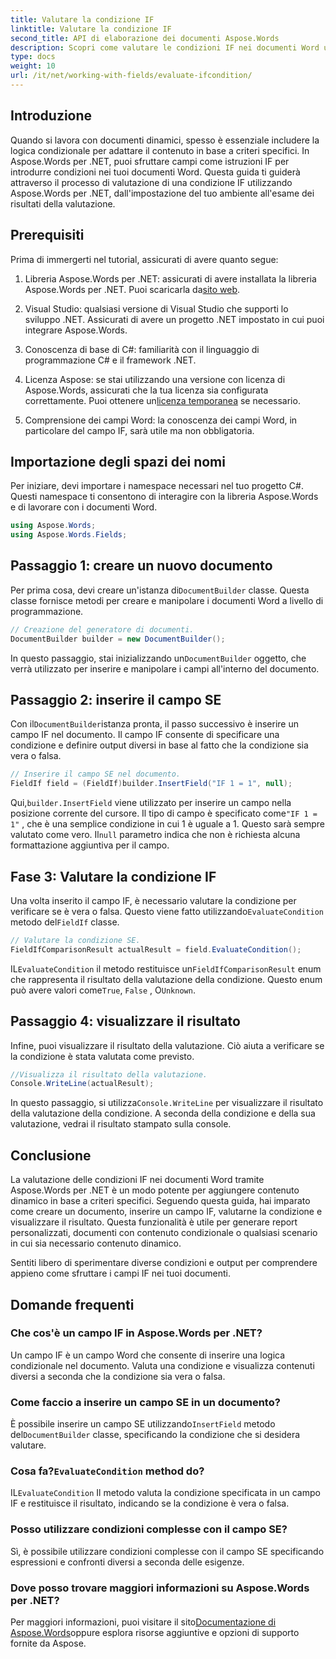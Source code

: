 ```yaml
---
title: Valutare la condizione IF
linktitle: Valutare la condizione IF
second_title: API di elaborazione dei documenti Aspose.Words
description: Scopri come valutare le condizioni IF nei documenti Word usando Aspose.Words per .NET. Questa guida passo passo riguarda l'inserimento, la valutazione e la visualizzazione dei risultati.
type: docs
weight: 10
url: /it/net/working-with-fields/evaluate-ifcondition/
---
```

## Introduzione

Quando si lavora con documenti dinamici, spesso è essenziale includere la logica condizionale per adattare il contenuto in base a criteri specifici. In Aspose.Words per .NET, puoi sfruttare campi come istruzioni IF per introdurre condizioni nei tuoi documenti Word. Questa guida ti guiderà attraverso il processo di valutazione di una condizione IF utilizzando Aspose.Words per .NET, dall'impostazione del tuo ambiente all'esame dei risultati della valutazione.

## Prerequisiti

Prima di immergerti nel tutorial, assicurati di avere quanto segue:

1.  Libreria Aspose.Words per .NET: assicurati di avere installata la libreria Aspose.Words per .NET. Puoi scaricarla da[sito web](https://releases.aspose.com/words/net/).

2. Visual Studio: qualsiasi versione di Visual Studio che supporti lo sviluppo .NET. Assicurati di avere un progetto .NET impostato in cui puoi integrare Aspose.Words.

3. Conoscenza di base di C#: familiarità con il linguaggio di programmazione C# e il framework .NET.

4.  Licenza Aspose: se stai utilizzando una versione con licenza di Aspose.Words, assicurati che la tua licenza sia configurata correttamente. Puoi ottenere un[licenza temporanea](https://purchase.aspose.com/temporary-license/) se necessario.

5. Comprensione dei campi Word: la conoscenza dei campi Word, in particolare del campo IF, sarà utile ma non obbligatoria.

## Importazione degli spazi dei nomi

Per iniziare, devi importare i namespace necessari nel tuo progetto C#. Questi namespace ti consentono di interagire con la libreria Aspose.Words e di lavorare con i documenti Word.

```csharp
using Aspose.Words;
using Aspose.Words.Fields;
```

## Passaggio 1: creare un nuovo documento

 Per prima cosa, devi creare un'istanza di`DocumentBuilder` classe. Questa classe fornisce metodi per creare e manipolare i documenti Word a livello di programmazione.

```csharp
// Creazione del generatore di documenti.
DocumentBuilder builder = new DocumentBuilder();
```

 In questo passaggio, stai inizializzando un`DocumentBuilder` oggetto, che verrà utilizzato per inserire e manipolare i campi all'interno del documento.

## Passaggio 2: inserire il campo SE

 Con il`DocumentBuilder`istanza pronta, il passo successivo è inserire un campo IF nel documento. Il campo IF consente di specificare una condizione e definire output diversi in base al fatto che la condizione sia vera o falsa.

```csharp
// Inserire il campo SE nel documento.
FieldIf field = (FieldIf)builder.InsertField("IF 1 = 1", null);
```

 Qui,`builder.InsertField` viene utilizzato per inserire un campo nella posizione corrente del cursore. Il tipo di campo è specificato come`"IF 1 = 1"` , che è una semplice condizione in cui 1 è uguale a 1. Questo sarà sempre valutato come vero. Il`null` parametro indica che non è richiesta alcuna formattazione aggiuntiva per il campo.

## Fase 3: Valutare la condizione IF

 Una volta inserito il campo IF, è necessario valutare la condizione per verificare se è vera o falsa. Questo viene fatto utilizzando`EvaluateCondition` metodo del`FieldIf` classe.

```csharp
// Valutare la condizione SE.
FieldIfComparisonResult actualResult = field.EvaluateCondition();
```

 IL`EvaluateCondition` il metodo restituisce un`FieldIfComparisonResult` enum che rappresenta il risultato della valutazione della condizione. Questo enum può avere valori come`True`, `False` , O`Unknown`.

## Passaggio 4: visualizzare il risultato

Infine, puoi visualizzare il risultato della valutazione. Ciò aiuta a verificare se la condizione è stata valutata come previsto.

```csharp
//Visualizza il risultato della valutazione.
Console.WriteLine(actualResult);
```

 In questo passaggio, si utilizza`Console.WriteLine` per visualizzare il risultato della valutazione della condizione. A seconda della condizione e della sua valutazione, vedrai il risultato stampato sulla console.

## Conclusione

La valutazione delle condizioni IF nei documenti Word tramite Aspose.Words per .NET è un modo potente per aggiungere contenuto dinamico in base a criteri specifici. Seguendo questa guida, hai imparato come creare un documento, inserire un campo IF, valutarne la condizione e visualizzare il risultato. Questa funzionalità è utile per generare report personalizzati, documenti con contenuto condizionale o qualsiasi scenario in cui sia necessario contenuto dinamico.

Sentiti libero di sperimentare diverse condizioni e output per comprendere appieno come sfruttare i campi IF nei tuoi documenti.

## Domande frequenti

### Che cos'è un campo IF in Aspose.Words per .NET?
Un campo IF è un campo Word che consente di inserire una logica condizionale nel documento. Valuta una condizione e visualizza contenuti diversi a seconda che la condizione sia vera o falsa.

### Come faccio a inserire un campo SE in un documento?
 È possibile inserire un campo SE utilizzando`InsertField` metodo del`DocumentBuilder` classe, specificando la condizione che si desidera valutare.

###  Cosa fa?`EvaluateCondition` method do?
 IL`EvaluateCondition` Il metodo valuta la condizione specificata in un campo IF e restituisce il risultato, indicando se la condizione è vera o falsa.

### Posso utilizzare condizioni complesse con il campo SE?
Sì, è possibile utilizzare condizioni complesse con il campo SE specificando espressioni e confronti diversi a seconda delle esigenze.

### Dove posso trovare maggiori informazioni su Aspose.Words per .NET?
 Per maggiori informazioni, puoi visitare il sito[Documentazione di Aspose.Words](https://reference.aspose.com/words/net/)oppure esplora risorse aggiuntive e opzioni di supporto fornite da Aspose.